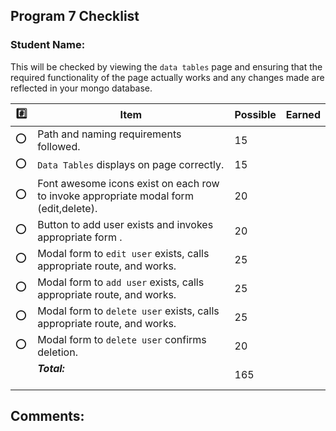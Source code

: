  ## Program 7 Checklist

### Student Name: 

This will be checked by viewing the `data tables` page and ensuring that the required functionality of the page actually works and any changes made are reflected in your mongo database. 

| :hash: | Item                                                                                     | Possible | Earned |
|--------|------------------------------------------------------------------------------------------|----------|--------|
| :o:    | Path and naming requirements followed.<br>                                               | 15       |        |
| :o:    | `Data Tables` displays on page correctly.<br>                                            | 15       |        |
| :o:    | Font awesome icons exist on each row to invoke appropriate modal form (edit,delete).<br> | 20       |        |
| :o:    | Button to add user exists and invokes appropriate form      .<br>                        | 20       |        |
| :o:    | Modal form to `edit user` exists, calls appropriate route, and works.<br>                | 25       |        |
| :o:    | Modal form to `add user` exists, calls appropriate route, and works.<br>                 | 25       |        |
| :o:    | Modal form to `delete user` exists, calls appropriate route, and works. <br>             | 25       |        |
| :o:    | Modal form to `delete user` confirms deletion.             <br>                          | 20       |        |
|        | ***Total:***             <br>                                                            | 165      |        |

## Comments:
